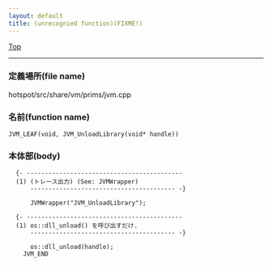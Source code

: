 ```yaml
---
layout: default
title: (unrecognied function)(FIXME!)
---
```

[Top](../index.html)

--- 
### 定義場所(file name)
hotspot/src/share/vm/prims/jvm.cpp

### 名前(function name)
```
JVM_LEAF(void, JVM_UnloadLibrary(void* handle))
```

### 本体部(body)
```
  {- -------------------------------------------
  (1) (トレース出力) (See: JVMWrapper)
      ---------------------------------------- -}

	  JVMWrapper("JVM_UnloadLibrary");

  {- -------------------------------------------
  (1) os::dll_unload() を呼び出すだけ.
      ---------------------------------------- -}

	  os::dll_unload(handle);
	JVM_END
	
```


